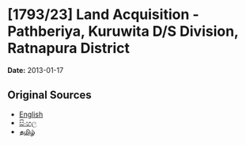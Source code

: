 # [1793/23] Land Acquisition - Pathberiya, Kuruwita D/S Division, Ratnapura District

**Date:** 2013-01-17

## Original Sources

- [English](https://documents.gov.lk/view/extra-gazettes/2013/1/1793-23_E.pdf)
- [සිංහල](https://documents.gov.lk/view/extra-gazettes/2013/1/1793-23_S.pdf)
- [தமிழ்](https://documents.gov.lk/view/extra-gazettes/2013/1/1793-23_T.pdf)
